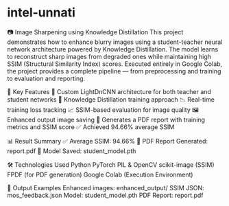 # intel-unnati
📷 Image Sharpening using Knowledge Distillation
This project demonstrates how to enhance blurry images using a student-teacher neural network architecture powered by Knowledge Distillation. The model learns to reconstruct sharp images from degraded ones while maintaining high SSIM (Structural Similarity Index) scores. Executed entirely in Google Colab, the project provides a complete pipeline — from preprocessing and training to evaluation and reporting.

🚀 Key Features
🔧 Custom LightDnCNN architecture for both teacher and student networks
🧠 Knowledge Distillation training approach
📉 Real-time training loss tracking
📈 SSIM-based evaluation for image quality
🖼️ Enhanced output image saving
📂 Generates a PDF report with training metrics and SSIM score
✅ Achieved 94.66% average SSIM


📊 Result Summary
✅ Average SSIM: 94.66%
📑 PDF Report Generated: report.pdf
🧠 Model Saved: student_model.pth



🛠️ Technologies Used
Python
PyTorch
PIL & OpenCV
scikit-image (SSIM)
FPDF (for PDF generation)
Google Colab (Execution Environment)


📄 Output Examples
Enhanced images: enhanced_output/
SSIM JSON: mos_feedback.json
Model: student_model.pth
PDF Report: report.pdf
